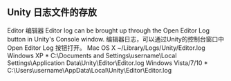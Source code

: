 ##  Unity 日志文件的存放 
Editor 编辑器
Editor log can be brought up through the Open Editor Log button in Unity's Console window.
编辑器日志，可以通过Unity的控制台窗口中Open Editor Log 按钮打开。
Mac OS X	~/Library/Logs/Unity/Editor.log
Windows XP *	C:\Documents and Settings\username\Local Settings\Application Data\Unity\Editor\Editor.log
Windows Vista/7/10 *	C:\Users\username\AppData\Local\Unity\Editor\Editor.log